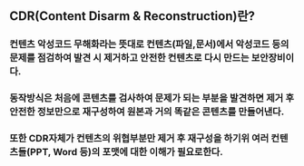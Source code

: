 ## CDR(Content Disarm & Reconstruction)란?
### 컨텐츠 악성코드 무해화라는 뜻대로 컨텐츠(파일,문서)에서 악성코드 등의 문제를 점검하여 발견 시 제거하고 안전한 컨텐츠로 다시 만드는 보안장비이다.
### 동작방식은 처음에 콘텐츠를 검사하여 문제가 되는 부분을 발견하면 제거 후 안전한 정보만으로 재구성하여 원본과 거의 똑같은 콘텐츠를 만들어낸다.
### 또한 CDR자체가 컨텐츠의 위협부분만 제거 후 재구성을 하기위 여러 컨텐츠들(PPT, Word 등)의 포맷에 대한 이해가 필요로한다.
